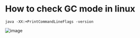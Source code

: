 # How to check GC mode in linux

```
java -XX:+PrintCommandLineFlags -version
```

![image](https://user-images.githubusercontent.com/38831314/116962183-467a3d00-ace0-11eb-8e48-122fee9cf84c.png)


